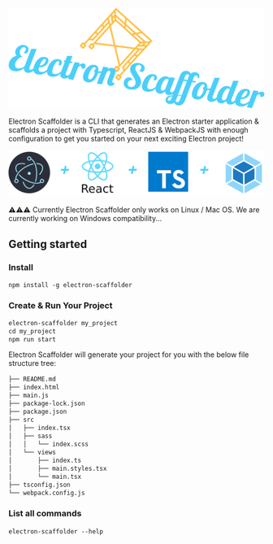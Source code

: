 ![Electron Scaffolder](./logo.png)

Electron Scaffolder is a CLI that generates an Electron starter application & scaffolds a project with Typescript, ReactJS & WebpackJS with enough configuration to get you started on your next exciting Electron project!

![Electron Scaffolder Libraries](./libs.png)

⚠️⚠️⚠️ Currently Electron Scaffolder only works on Linux / Mac OS. We are currently working on Windows compatibility...

## Getting started

### Install
```
npm install -g electron-scaffolder
```

### Create & Run Your Project
```
electron-scaffolder my_project
cd my_project
npm run start
```

Electron Scaffolder will generate your project for you with the below file structure tree:
```
├── README.md
├── index.html
├── main.js
├── package-lock.json
├── package.json
├── src
│   ├── index.tsx
│   ├── sass
│   │   └── index.scss
│   └── views
│       ├── index.ts
│       ├── main.styles.tsx
│       └── main.tsx
├── tsconfig.json
└── webpack.config.js
```

### List all commands
```
electron-scaffolder --help
```
